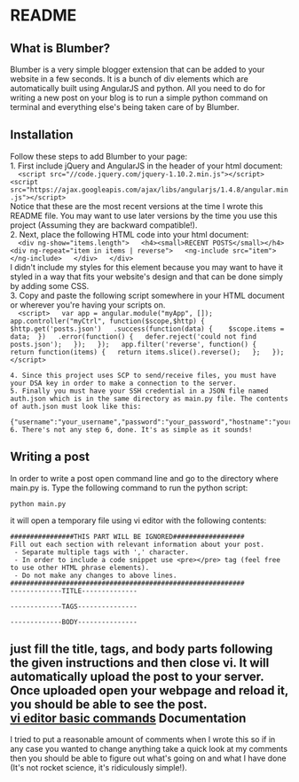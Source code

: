 README
======

What is Blumber?
-----------------

Blumber is a very simple blogger extension that can be added to your website in a few seconds. It is a bunch of div elements which are automatically built using AngularJS and python. All you need to do for writing a new post on your blog is to run a simple python command on terminal and everything else's being taken care of by Blumber.

Installation
------------

Follow these steps to add Blumber to your page:  
	1. First include jQuery and AngularJS in the header of your html document:  
	```  
		<script src="//code.jquery.com/jquery-1.10.2.min.js"></script>  
		<script src="https://ajax.googleapis.com/ajax/libs/angularjs/1.4.8/angular.min.js"></script>  
	```  
	   Notice that these are the most recent versions at the time I wrote this README file. You may want to use later versions by the time you use this project (Assuming they are backward compatible!).  
	2. Next, place the following HTML code into your html document:  
	```  
		<div ng-show="items.length">  
			<h4><small>RECENT POSTS</small></h4>    
			<div ng-repeat="item in items | reverse">  
				<ng-include src="item"></ng-include>  
			</div>  
		</div>  
	```  
	   I didn't include my styles for this element because you may want to have it styled in a way that fits your website's design and that can be done simply by adding some CSS.  
	3. Copy and paste the following script somewhere in your HTML document or wherever you're having your scripts on.  
	```  
		<script>  
		var app = angular.module("myApp", []);  
		app.controller("myCtrl", function($scope,$http) {  
		  $http.get('posts.json')  
		            .success(function(data) {   
		            	  $scope.items = data; 
		            })  
		            .error(function() {  
		                defer.reject('could not find posts.json');  
		            });  
		});  
		app.filter('reverse', function() {  
		  return function(items) {  
		    return items.slice().reverse();  
		  };  
		});  
		</script>     
	```  
  
	4. Since this project uses SCP to send/receive files, you must have your DSA key in order to make a connection to the server.  
	5. Finally you must have your SSH credential in a JSON file named auth.json which is in the same directory as main.py file. The contents of auth.json must look like this:  
		{"username":"your_username","password":"your_password","hostname":"your_hostname","port":"port_number","key_path":"path_to_DSA_key"}  
	6. There's not any step 6, done. It's as simple as it sounds!  
  
Writing a post
--------------
  
In order to write a post open command line and go to the directory where main.py is. Type the following command to run the python script:  
	  
	python main.py  
  
it will open a temporary file using vi editor with the following contents:  
  
	################THIS PART WILL BE IGNORED##################
	Fill out each section with relevant information about your post.
	 - Separate multiple tags with ',' character.
	 - In order to include a code snippet use <pre></pre> tag (feel free to use other HTML phrase elements).
	 - Do not make any changes to above lines.
	###########################################################
	-------------TITLE--------------

	-------------TAGS---------------

	-------------BODY---------------

just fill the title, tags, and body parts following the given instructions and then close vi. It will automatically upload the post to your server. Once uploaded open your webpage and reload it, you should be able to see the post.  
[vi editor basic commands][1]
Documentation
-------------
  
I tried to put a reasonable amount of comments when I wrote this so if in any case you wanted to change anything take a quick look at my comments then you should be able to figure out what's going on and what I have done (It's not rocket science, it's ridiculously simple!).  
  

[1]: https://www.cs.colostate.edu/helpdocs/vi.html